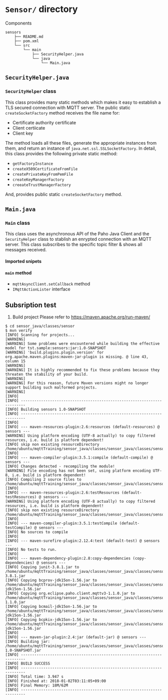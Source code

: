 # `Sensor/` directory
Components
```
sensors
    ├── README.md
    ├── pom.xml
    └── src
        └── main
            ├── SecurityHelper.java
            └── java
                └── Main.java
```

## `SecurityHelper.java`
### `SecurityHelper` class
This class provides many static methods which makes it easy to establish a TLS secured connection with MQTT server. The public static `createSocketFactory` method receives the file name for:
* Certificate authority certificate
* Client certiicate
* Client key

The method loads all these files, generate the appropriate instances from them, and return an instance of `java.net.ssl.SSLSocketFactory`. In detail, this class provides the following private static method:
* `getFactoryInstance`
* `createX509CertificateFromFile`
* `createPrivateKeyFromPemFile`
* `createKeyManagerFactory`
* `creeateTrustManagerFactory`


And, provides public static `createSocketFactory` method.

## `Main.java`
### `Main` class
This class uses the asynchronous API of the Paho Java Client and the `SecurityHelper` class to stablish an enrypted connection with an MQTT server. This class subscribes to the specific topic filter & shows all messages received.

#### Imported snipets


#### `main` method
* `mqttAsyncClient.setCallback` method
* `IMqttActionLister` interface

## Subsription test
1. Build project
Please refer to https://maven.apache.org/run-maven/

```
$ cd sensor_java/classes/sensor
$ mvn verify
[INFO] Scanning for projects...
[WARNING]
[WARNING] Some problems were encountered while building the effective model for tst.sample:sensors:jar:1.0-SNAPSHOT
[WARNING] 'build.plugins.plugin.version' for org.apache.maven.plugins:maven-jar-plugin is missing. @ line 43, column 15
[WARNING]
[WARNING] It is highly recommended to fix these problems because they threaten the stability of your build.
[WARNING]
[WARNING] For this reason, future Maven versions might no longer support building such malformed projects.
[WARNING]
[INFO]
[INFO] ------------------------------------------------------------------------
[INFO] Building sensors 1.0-SNAPSHOT
[INFO] ------------------------------------------------------------------------
[INFO]
[INFO] --- maven-resources-plugin:2.6:resources (default-resources) @ sensors ---
[WARNING] Using platform encoding (UTF-8 actually) to copy filtered resources, i.e. build is platform dependent!
[INFO] skip non existing resourceDirectory /home/ubuntu/mqttTraining/sensor_java/classes/sensor_java/classes/sensors/src/main/resources
[INFO]
[INFO] --- maven-compiler-plugin:3.5.1:compile (default-compile) @ sensors ---
[INFO] Changes detected - recompiling the module!
[WARNING] File encoding has not been set, using platform encoding UTF-8, i.e. build is platform dependent!
[INFO] Compiling 2 source files to /home/ubuntu/mqttTraining/sensor_java/classes/sensor_java/classes/sensors/target/classes
[INFO]
[INFO] --- maven-resources-plugin:2.6:testResources (default-testResources) @ sensors ---
[WARNING] Using platform encoding (UTF-8 actually) to copy filtered resources, i.e. build is platform dependent!
[INFO] skip non existing resourceDirectory /home/ubuntu/mqttTraining/sensor_java/classes/sensor_java/classes/sensors/src/test/resources
[INFO]
[INFO] --- maven-compiler-plugin:3.5.1:testCompile (default-testCompile) @ sensors ---
[INFO] No sources to compile
[INFO]
[INFO] --- maven-surefire-plugin:2.12.4:test (default-test) @ sensors ---
[INFO] No tests to run.
[INFO]
[INFO] --- maven-dependency-plugin:2.8:copy-dependencies (copy-dependencies) @ sensors ---
[INFO] Copying junit-3.8.1.jar to /home/ubuntu/mqttTraining/sensor_java/classes/sensor_java/classes/sensors/target/lib/junit-3.8.1.jar
[INFO] Copying bcprov-jdk15on-1.56.jar to /home/ubuntu/mqttTraining/sensor_java/classes/sensor_java/classes/sensors/target/lib/bcprov-jdk15on-1.56.jar
[INFO] Copying org.eclipse.paho.client.mqttv3-1.1.0.jar to /home/ubuntu/mqttTraining/sensor_java/classes/sensor_java/classes/sensors/target/lib/org.eclipse.paho.client.mqttv3-1.1.0.jar
[INFO] Copying bcmail-jdk15on-1.56.jar to /home/ubuntu/mqttTraining/sensor_java/classes/sensor_java/classes/sensors/target/lib/bcmail-jdk15on-1.56.jar
[INFO] Copying bcpkix-jdk15on-1.56.jar to /home/ubuntu/mqttTraining/sensor_java/classes/sensor_java/classes/sensors/target/lib/bcpkix-jdk15on-1.56.jar
[INFO]
[INFO] --- maven-jar-plugin:2.4:jar (default-jar) @ sensors ---
[INFO] Building jar: /home/ubuntu/mqttTraining/sensor_java/classes/sensor_java/classes/sensors/target/sensors-1.0-SNAPSHOT.jar
[INFO] ------------------------------------------------------------------------
[INFO] BUILD SUCCESS
[INFO] ------------------------------------------------------------------------
[INFO] Total time: 3.947 s
[INFO] Finished at: 2018-01-02T03:11:05+09:00
[INFO] Final Memory: 18M/62M
[INFO] ------------------------------------------------------------------------

```
